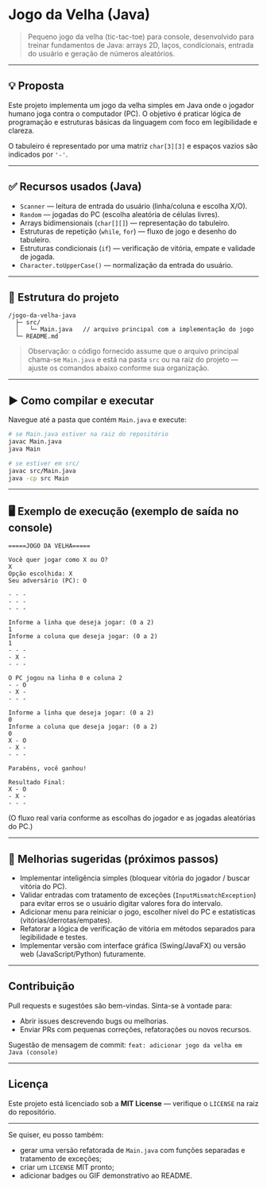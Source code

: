 # Jogo da Velha (Java)

> Pequeno jogo da velha (tic-tac-toe) para console, desenvolvido para treinar fundamentos de Java: arrays 2D, laços, condicionais, entrada do usuário e geração de números aleatórios.

---

## 💡 Proposta
Este projeto implementa um jogo da velha simples em Java onde o jogador humano joga contra o computador (PC). O objetivo é praticar lógica de programação e estruturas básicas da linguagem com foco em legibilidade e clareza.

O tabuleiro é representado por uma matriz `char[3][3]` e espaços vazios são indicados por `'-'`.

---

## ✅ Recursos usados (Java)
- `Scanner` — leitura de entrada do usuário (linha/coluna e escolha X/O).
- `Random` — jogadas do PC (escolha aleatória de células livres).
- Arrays bidimensionais (`char[][]`) — representação do tabuleiro.
- Estruturas de repetição (`while`, `for`) — fluxo de jogo e desenho do tabuleiro.
- Estruturas condicionais (`if`) — verificação de vitória, empate e validade de jogada.
- `Character.toUpperCase()` — normalização da entrada do usuário.

---

## 📁 Estrutura do projeto
```
/jogo-da-velha-java
  ├─ src/
  │   └─ Main.java   // arquivo principal com a implementação do jogo
  └─ README.md
```

> Observação: o código fornecido assume que o arquivo principal chama-se `Main.java` e está na pasta `src` ou na raiz do projeto — ajuste os comandos abaixo conforme sua organização.

---

## ▶️ Como compilar e executar
Navegue até a pasta que contém `Main.java` e execute:

```bash
# se Main.java estiver na raiz do repositório
javac Main.java
java Main

# se estiver em src/
javac src/Main.java
java -cp src Main
```

---

## 🖥️ Exemplo de execução (exemplo de saída no console)
```
=====JOGO DA VELHA=====

Você quer jogar como X ou O?
X
Opção escolhida: X
Seu adversário (PC): O

- - -
- - -
- - -

Informe a linha que deseja jogar: (0 a 2)
1
Informe a coluna que deseja jogar: (0 a 2)
1
- - -
- X -
- - -

O PC jogou na linha 0 e coluna 2
- - O
- X -
- - -

Informe a linha que deseja jogar: (0 a 2)
0
Informe a coluna que deseja jogar: (0 a 2)
0
X - O
- X -
- - -

Parabéns, você ganhou!

Resultado Final:
X - O
- X -
- - -
```

(O fluxo real varia conforme as escolhas do jogador e as jogadas aleatórias do PC.)

---

## 🔧 Melhorias sugeridas (próximos passos)
- Implementar inteligência simples (bloquear vitória do jogador / buscar vitória do PC).
- Validar entradas com tratamento de exceções (`InputMismatchException`) para evitar erros se o usuário digitar valores fora do intervalo.
- Adicionar menu para reiniciar o jogo, escolher nível do PC e estatísticas (vitórias/derrotas/empates).
- Refatorar a lógica de verificação de vitória em métodos separados para legibilidade e testes.
- Implementar versão com interface gráfica (Swing/JavaFX) ou versão web (JavaScript/Python) futuramente.

---

## Contribuição
Pull requests e sugestões são bem-vindas. Sinta-se à vontade para:
- Abrir issues descrevendo bugs ou melhorias.
- Enviar PRs com pequenas correções, refatorações ou novos recursos.

Sugestão de mensagem de commit: `feat: adicionar jogo da velha em Java (console)`

---

## Licença
Este projeto está licenciado sob a **MIT License** — verifique o `LICENSE` na raiz do repositório.

---

Se quiser, eu posso também:
- gerar uma versão refatorada de `Main.java` com funções separadas e tratamento de exceções;
- criar um `LICENSE` MIT pronto;
- adicionar badges ou GIF demonstrativo ao README.
